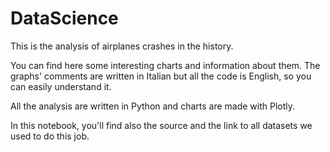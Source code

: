 # DataScience

This is the analysis of airplanes crashes in the history.

You can find here some interesting charts and information about them. The graphs' comments are written in Italian but all the code is English, so you can easily understand it.

All the analysis are written in Python and charts are made with Plotly.

In this notebook, you'll find also the source and the link to all datasets we used to do this job.
